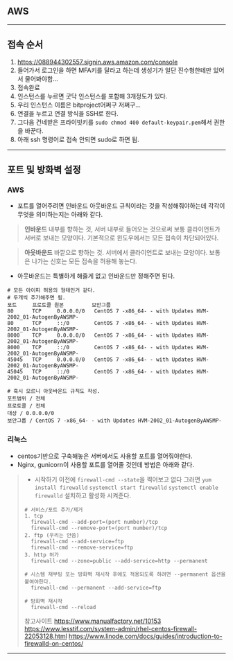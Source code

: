 ## AWS

---

## 접속 순서

1. https://088944302557.signin.aws.amazon.com/console
2. 들어가서 로그인을 하면 MFA키를 달라고 하는데 생성기가 일단 진수형한테만 있어서 물어봐야함...
3. 접속완료
4. 인스턴스를 누르면 굿닥 인스턴스를 포함해 3개정도가 있다. 
5. 우리 인스턴스 이름은 bitproject어쩌구 저쩌구...
6. 연결을 누르고 연결 방식을 SSH로 한다.
7. 그다음 건네받은 프라이빗키를 ```sudo chmod 400 default-keypair.pem```해서 권한을 바꾼다.
8. 아래 ssh 명령어로 접속 안되면 sudo로 하면 됨.

---

## 포트 및 방화벽 설정

### AWS

- 포트를 열어주려면 인바운드 아웃바운드 규칙이라는 것을 작성해줘야하는데 각각이 무엇을 의미하는지는 아래와 같다.

> **인바운드**
> 내부를 향하는 것, 서버 내부로 들어오는 것으로써 보통 클라이언트가 서버로 보내는 모양이다. 기본적으로 윈도우에서는 모든 접속이 차단되어있다.

>**아웃바운드**
>바깥으로 향하는 것. 서버에서 클라이언트로 보내는 모양이다. 보통은 나가는 신호는 모든 접속을 허용해 놓는다.

- 아웃바운드는 특별하게 해줄게 없고 인바운드만 정해주면 된다.

~~~
# 모든 아이피 허용의 형태인거 같다. 
# 두개씩 추가해주면 됨.
포트 	   프로토콜 원본         보안그룹
80		TCP		0.0.0.0/0	CentOS 7 -x86_64- - with Updates HVM-2002_01-AutogenByAWSMP-
80		TCP		::/0		CentOS 7 -x86_64- - with Updates HVM-2002_01-AutogenByAWSMP-
8000	TCP		0.0.0.0/0	CentOS 7 -x86_64- - with Updates HVM-2002_01-AutogenByAWSMP-
8000	TCP		::/0		CentOS 7 -x86_64- - with Updates HVM-2002_01-AutogenByAWSMP-
45045	TCP		0.0.0.0/0	CentOS 7 -x86_64- - with Updates HVM-2002_01-AutogenByAWSMP-
45045	TCP		::/0		CentOS 7 -x86_64- - with Updates HVM-2002_01-AutogenByAWSMP-
~~~

~~~
# 혹시 모르니 아웃바운드 규칙도 작성.
포트범위 / 전체	
프로토콜 / 전체	
대상 / 0.0.0.0/0	
보안그룹 / CentOS 7 -x86_64- - with Updates HVM-2002_01-AutogenByAWSMP-
~~~



### 리눅스 

- centos기반으로 구축해놓은 서버에서도 사용할 포트를 열어줘야한다.
- Nginx, gunicorn이 사용할 포트를 열어줄 것인데 방법은 아래와 같다.

> - 시작하기 이전에  ```firewall-cmd --state```을 찍어보고 없다 그러면
>   ```yum install firewalld```
>   ```systemctl start firewalld```
>   ```systemctl enable firewalld``` 설치하고 활성화 시켜준다. 
>
> ~~~
> # 서비스/포트 추가/제거
> 1. tcp
> 	firewall-cmd --add-port=(port number)/tcp
> 	firewall-cmd --remove-port=(port number)/tcp
> 2. ftp (우리는 안씀)
> 	firewall-cmd --add-service=ftp
> 	firewall-cmd --remove-service=ftp
> 3. http 허가
> 	firewall-cmd --zone=public --add-service=http --permanent
> 	
> # 시스템 재부팅 또는 방화벽 재시작 후에도 적용되도록 하려면 --permanent 옵션을 붙여야한다.
> 	firewall-cmd --permanent --add-service=ftp
> 	
> # 방화벽 재시작
> 	firewall-cmd --reload
> ~~~
>
> 참고사이트 
> https://www.manualfactory.net/10153
> https://www.lesstif.com/system-admin/rhel-centos-firewall-22053128.html
> https://www.linode.com/docs/guides/introduction-to-firewalld-on-centos/

---





